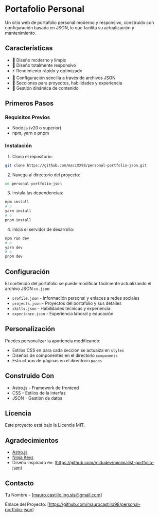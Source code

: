 # Portafolio Personal

Un sitio web de portafolio personal moderno y responsivo, construido con configuración basada en JSON, lo que facilita su actualización y mantenimiento.

## Características

- 🎨 Diseño moderno y limpio
- 📱 Diseño totalmente responsivo
- ⚡ Rendimiento rápido y optimizado
- 🔧 Configuración sencilla a través de archivos JSON
- 🎯 Secciones para proyectos, habilidades y experiencia
- 📝 Gestión dinámica de contenido

## Primeros Pasos

### Requisitos Previos

- Node.js (v20 o superior)
- npm, yarn o pnpm

### Instalación

1. Clona el repositorio:

```bash
git clone https://github.com/maccXX98/personal-portfolio-json.git
```

2. Navega al directorio del proyecto:

```bash
cd personal-portfolio-json
```

3. Instala las dependencias:

```bash
npm install
# o
yarn install
# o
pnpm install
```

4. Inicia el servidor de desarrollo:

```bash
npm run dev
# o
yarn dev
# o
pnpm dev
```

## Configuración

El contenido del portafolio se puede modificar fácilmente actualizando el archivo JSON `cv.json`:

- `profile.json` - Información personal y enlaces a redes sociales
- `projects.json` - Proyectos del portafolio y sus detalles
- `skills.json` - Habilidades técnicas y experiencia
- `experience.json` - Experiencia laboral y educación

## Personalización

Puedes personalizar la apariencia modificando:

- Estilos CSS en para cada seccion se actuaiza en `styles`
- Diseños de componentes en el directorio `components`
- Estructuras de páginas en el directorio `pages`

## Construido Con

- Astro.js - Framework de frontend
- CSS - Estilos de la interfaz
- JSON - Gestión de datos

## Licencia

Este proyecto está bajo la Licencia MIT.

## Agradecimientos

- [Astro.js](https://astro.build/)
- [Ninja Keys](https://ninja-keys.vercel.app/)
- Diseño inspirado en: (https://github.com/midudev/minimalist-portfolio-json)


## Contacto

Tu Nombre - [mauro.castillo.ing.sis@gmail.com]

Enlace del Proyecto: [https://github.com/maurocastillo98/personal-portfolio-json]
